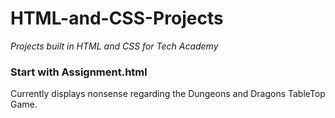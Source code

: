 # HTML-and-CSS-Projects
*Projects built in HTML and CSS for Tech Academy*

### Start with Assignment.html
Currently displays nonsense regarding the Dungeons and Dragons TableTop Game.
